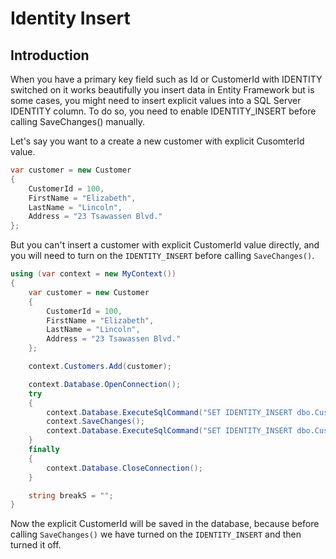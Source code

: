 # Identity Insert

## Introduction

When you have a primary key field such as Id or CustomerId with IDENTITY switched on it works beautifully you insert data in Entity Framework but is some cases, you might need to insert explicit values into a SQL Server IDENTITY column. To do so, you need to enable IDENTITY_INSERT before calling SaveChanges() manually.

Let's say you want to a create a new customer with explicit CusomterId value. 


```csharp
var customer = new Customer
{
    CustomerId = 100,
    FirstName = "Elizabeth",
    LastName = "Lincoln",
    Address = "23 Tsawassen Blvd."
};
```

But you can't insert a customer with explicit CustomerId value directly, and you will need to turn on the `IDENTITY_INSERT` before calling `SaveChanges()`.


```csharp
using (var context = new MyContext())
{
    var customer = new Customer
    {
        CustomerId = 100,
        FirstName = "Elizabeth",
        LastName = "Lincoln",
        Address = "23 Tsawassen Blvd."
    };

    context.Customers.Add(customer);

    context.Database.OpenConnection();
    try
    {
        context.Database.ExecuteSqlCommand("SET IDENTITY_INSERT dbo.Customers ON");
        context.SaveChanges();
        context.Database.ExecuteSqlCommand("SET IDENTITY_INSERT dbo.Customers OFF");
    }
    finally
    {
        context.Database.CloseConnection();
    }

    string breakS = "";
}
```

Now the explicit CustomerId will be saved in the database, because before calling `SaveChanges()` we have turned on the `IDENTITY_INSERT` and then turned it off.
